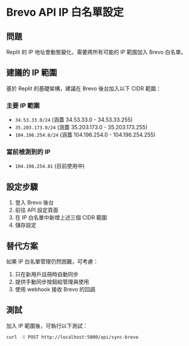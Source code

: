 # Brevo API IP 白名單設定

## 問題
Replit 的 IP 地址會動態變化，需要將所有可能的 IP 範圍加入 Brevo 白名單。

## 建議的 IP 範圍
基於 Replit 的基礎架構，建議在 Brevo 後台加入以下 CIDR 範圍：

### 主要 IP 範圍
- `34.53.33.0/24` (涵蓋 34.53.33.0 - 34.53.33.255)
- `35.203.173.0/24` (涵蓋 35.203.173.0 - 35.203.173.255)
- `104.196.254.0/24` (涵蓋 104.196.254.0 - 104.196.254.255)

### 當前檢測到的 IP
- `104.196.254.81` (目前使用中)

## 設定步驟
1. 登入 Brevo 後台
2. 前往 API 設定頁面
3. 在 IP 白名單中新增上述三個 CIDR 範圍
4. 儲存設定

## 替代方案
如果 IP 白名單管理仍然困難，可考慮：
1. 只在新用戶註冊時自動同步
2. 提供手動同步按鈕給管理員使用
3. 使用 webhook 接收 Brevo 的回調

## 測試
加入 IP 範圍後，可執行以下測試：
```bash
curl -X POST http://localhost:5000/api/sync-brevo
```